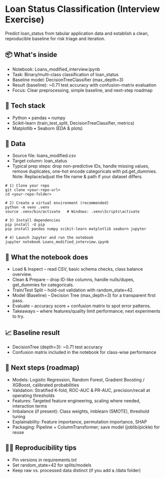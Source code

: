 # Loan Status Classification (Interview Exercise)

Predict loan_status from tabular application data and establish a clean, reproducible baseline for risk triage and iteration.

## 📦 What's inside
- Notebook: Loans_modified_interview.ipynb
- Task: Binary/multi-class classification of loan_status
- Baseline model: DecisionTreeClassifier (max_depth=3)
- Result (baseline): ~0.71 test accuracy with confusion-matrix evaluation
- Focus: Clear preprocessing, simple baseline, and next-step roadmap

## 🧰 Tech stack
- Python • pandas • numpy
- Scikit-learn (train_test_split, DecisionTreeClassifier, metrics)
- Matplotlib • Seaborn (EDA & plots)

## 📂 Data
- Source file: loans_modified.csv
- Target column: loan_status
- Typical prep steps: drop non-predictive IDs, handle missing values, remove duplicates, one-hot encode categoricals with pd.get_dummies.
Note: Replace/adjust the file name & path if your dataset differs.

```
# 1) Clone your repo
git clone <your-repo-url>
cd <your-repo-folder>

# 2) Create a virtual environment (recommended)
python -m venv .venv
source .venv/bin/activate   # Windows: .venv\Scripts\activate

# 3) Install dependencies
pip install -U pip
pip install pandas numpy scikit-learn matplotlib seaborn jupyter

# 4) Launch Jupyter and run the notebook
jupyter notebook Loans_modified_interview.ipynb
```

## 📝 What the notebook does
- Load & Inspect – read CSV, basic schema checks, class balance overview.
- Clean & Prepare – drop ID-like columns, handle nulls/dupes, get_dummies for categoricals.
- Train/Test Split – hold-out validation with random_state=42.
- Model (Baseline) – Decision Tree (max_depth=3) for a transparent first pass.
- Evaluate – accuracy score + confusion matrix to spot error patterns.
- Takeaways – where features/quality limit performance; next experiments to try.

## 📈 Baseline result
- DecisionTree (depth=3): ~0.71 test accuracy
- Confusion matrix included in the notebook for class-wise performance

## 🧪 Next steps (roadmap)
- Models: Logistic Regression, Random Forest, Gradient Boosting / XGBoost, calibrated probabilities
- Validation: Stratified K-fold, ROC-AUC & PR-AUC, precision/recall at operating thresholds
- Features: Targeted feature engineering, scaling where needed, interaction terms
- Imbalance (if present): Class weights, imblearn (SMOTE), threshold tuning
- Explainability: Feature importance, permutation importance, SHAP
- Packaging: Pipeline + ColumnTransformer; save model (joblib/pickle) for reuse

## 🧑‍💻 Reproducibility tips
- Pin versions in requirements.txt
- Set random_state=42 for splits/models
- Keep raw vs. processed data distinct (if you add a /data folder)
